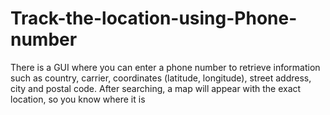 # Track-the-location-using-Phone-number

There is a GUI where you can enter a phone number to retrieve
information such as country, carrier, coordinates (latitude, longitude), street address, city and postal code.
After searching, a map will appear with the exact location, so you know where it is
